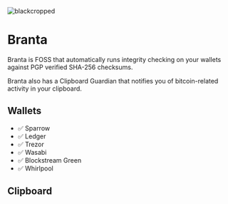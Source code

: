 ![blackcropped](https://github.com/BrantaOps/branta/assets/74844722/4dc5e1b7-2f8a-4371-8a7e-0a80e8472edb)

# Branta 

Branta is FOSS that automatically runs integrity checking on your wallets against PGP verified SHA-256 checksums.

Branta also has a Clipboard Guardian that notifies you of bitcoin-related activity in your clipboard.

## Wallets
- ✅ Sparrow 
- ✅ Ledger
- ✅ Trezor
- ✅ Wasabi
- ✅ Blockstream Green
- ✅ Whirlpool

## Clipboard
